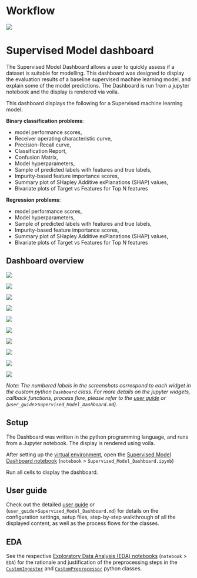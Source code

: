 # Workflow

![](user_guide/_static/sup_dashbrd/notebook_workflow.png)



# Supervised Model dashboard

The Supervised Model Dashboard allows a user to quickly assess if a dataset is suitable for modelling. This dashboard was designed to display the evaluation results of a baseline supervised machine learning model, and explain some of the model predictions. The Dashboard is run from a jupyter notebook and the display is rendered via voila. 

This dashboard displays the following for a Supervised machine learning model:


**Binary classification problems**: 

- model performance scores, 
- Receiver operating characteristic curve,
- Precision-Recall curve,   
- Classification Report, 
- Confusion Matrix, 
- Model hyperparameters, 
- Sample of predicted labels with features and true labels,
- Impurity-based feature importance scores,
- Summary plot of SHapley Additive exPlanations (SHAP) values,
- Bivariate plots of Target vs Features for Top N features



**Regression problems**:

- model performance scores,
- Model hyperparameters, 
- Sample of predicted labels with features and true labels,
- Impurity-based feature importance scores,
- Summary plot of SHapley Additive exPlanations (SHAP) values,
- Bivariate plots of Target vs Features for Top N features



## Dashboard overview



![](user_guide/_static/sup_dashbrd/dashboard1.png)



![](user_guide/_static/sup_dashbrd/dashboard2.png)



![](user_guide/_static/sup_dashbrd/dashboard3.png)



![](user_guide/_static/sup_dashbrd/dashboard4.png)



![](user_guide/_static/sup_dashbrd/dashboard5.png)



![](user_guide/_static/sup_dashbrd/dashboard6.png)



![](user_guide/_static/sup_dashbrd/dashboard7.png)



![](user_guide/_static/sup_dashbrd/dashboard8.png)





![](user_guide/_static/sup_dashbrd/dashboard9.png)



![](user_guide/_static/sup_dashbrd/dashboard10.png)

*Note: The numbered labels in the screenshots correspond to each widget in the custom python `Dashboard` class. For more details on the jupyter widgets, callback functions, process flow, please refer to the [user guide](http://htmlpreview.github.io/?https://github.com/py3lee/supervised_ml_dashboard/blob/main/user_guide/Supervised%20Model%20Dashboard.html) or (`user_guide`>`Supervised_Model_Dashboard.md`).* 



## Setup



The Dashboard was written in the python programming language, and runs from a Jupyter notebook. The display is rendered using voila.  

After setting up the [virtual environment](environment.yml), open the [Supervised Model Dashboard notebook](notebook/Supervised_Model_Dashboard.ipynb) (`notebook` > `Supervised_Model_Dashboard.ipynb`)

Run all cells to display the dashboard. 



## User guide



Check out the detailed [user guide](http://htmlpreview.github.io/?https://github.com/py3lee/supervised_ml_dashboard/blob/main/user_guide/Supervised%20Model%20Dashboard.html) or (`user_guide`>`Supervised_Model_Dashboard.md`) for details on the configuration settings, setup files, step-by-step walkthrough of all the displayed content, as well as the process flows for the classes. 



## EDA 



See the respective [Exploratory Data Analysis (EDA) notebooks](notebook/EDA) (`notebook` > `EDA`) for the rationale and justification of the preprocessing steps in the [`CustomIngestor`](src/preprocess/custom_ingestor.py) and [`CustomPreprocessor`](src/preprocess/custom_preprocessor.py) python classes.  